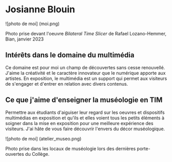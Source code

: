 # Josianne Blouin
![photo de moi] (moi.png)

Photo prise devant l'oeuvre *Bilateral Time Slicer* de Rafael Lozano-Hemmer, Bian, janvier 2023

## Intérêts dans le domaine du multimédia
Ce domaine est pour moi un champ de découvertes sans cesse renouvellé. J'aime la créativité et le caractère innovateur que le numérique apporte aux artistes. En exposition, le multimédia est un support qui permet aux visiteurs de s'engager et d'entrer en relation avec divers contenus.

## Ce que j'aime d'enseigner la muséologie en TIM
Permettre aux étudiants d'aiguiser leur regard sur les oeuvres et dispositifs multimédias en exposition et qu'ils et elles voient tous les petits éléments à soigner dans la mise en exposition pour une meilleure expérience des visiteurs. J'ai hâte de vous faire découvrir l'envers du décor muséologique.

![photo de moi] (atelier_museo.png)

Photo prise dans les locaux de muséologie lors des dernières porte-ouvertes du Collège.
